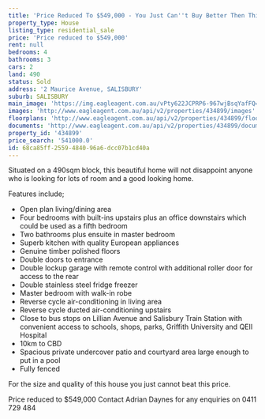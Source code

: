 ```yaml
---
title: 'Price Reduced To $549,000 - You Just Can''t Buy Better Then This!'
property_type: House
listing_type: residential_sale
price: 'Price reduced to $549,000'
rent: null
bedrooms: 4
bathrooms: 3
cars: 2
land: 490
status: Sold
address: '2 Maurice Avenue, SALISBURY'
suburb: SALISBURY
main_image: 'https://img.eagleagent.com.au/vPty622JCPRP6-967wjBsqYafFQ=/1280x854/smart/https://s3-us-west-2.amazonaws.com/eagleagent-orig/images/6818782/104882626-image-M.jpg'
images: 'http://www.eagleagent.com.au/api/v2/properties/434899/images'
floorplans: 'http://www.eagleagent.com.au/api/v2/properties/434899/floorplans'
documents: 'http://www.eagleagent.com.au/api/v2/properties/434899/documents'
property_id: '434899'
price_search: '541000.0'
id: 68ca85ff-2559-4840-96a6-dcc07b1cd40a
---
```

Situated on a 490sqm block, this beautiful home will not disappoint anyone who is looking for lots of room and a good looking home.

Features include;
- Open plan living/dining area
- Four bedrooms with built-ins upstairs plus an office downstairs which could be used as a fifth bedroom
- Two bathrooms plus ensuite in master bedroom
- Superb kitchen with quality European appliances
- Genuine timber polished floors
- Double doors to entrance
- Double lockup garage with remote control with additional roller door for access to the rear
- Double stainless steel fridge freezer
- Master bedroom with walk-in robe
- Reverse cycle air-conditioning in living area
- Reverse cycle ducted air-conditioning upstairs
- Close to bus stops on Lillian Avenue and Salisbury Train Station with convenient access to schools, shops, parks, Griffith University and QEII Hospital
- 10km to CBD
- Spacious private undercover patio and courtyard area large enough to put in a pool
- Fully fenced

For the size and quality of this house you just cannot beat this price.

Price reduced to $549,000
Contact Adrian Daynes for any enquiries on 0411 729 484